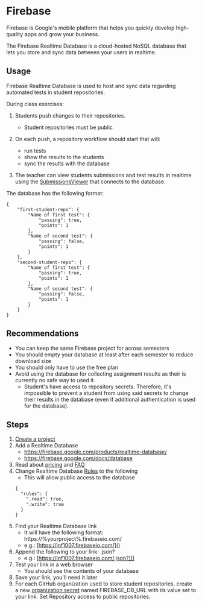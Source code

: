 # Firebase
Firebase is Google's mobile platform that helps you quickly develop high-quality apps and grow your business.

The Firebase Realtime Database is a cloud-hosted NoSQL database that lets you store and sync data between your users in realtime.

## Usage
Firebase Realtime Database is used to host and sync data regarding automated tests in student repositories.

During class exercises:
1. Students push changes to their repositories.
    * Student repositories must be public
2. On each push, a repository workflow should start that will:
    * run tests
    * show the results to the students
    * sync the results with the database
    
3. The teacher can view students submissions and test results in realtime using the [SubmissionsViewer](https://github.com/ClassroomSuite/SubmissionsViewer) that connects to the database.

The database has the following format:
```
{
    "first-student-repo": {
        "Name of first test": {
            "passing": true,
            "points": 1
        },
        "Name of second test": {
            "passing": false,
            "points": 1
        }
    },
    "second-student-repo": {
        "Name of first test": {
            "passing": true,
            "points": 1
        },
        "Name of second test": {
            "passing": false,
            "points": 1
        }
    }
}

```

## Recommendations
* You can keep the same Firebase project for across semesters
* You should empty your database at least after each semester to reduce download size 
* You should only have to use the free plan
* Avoid using the database for collecting assignment results as their is currently no safe way to used it.
    * Student's have access to repository secrets. Therefore, it's impossible to prevent a student from using said secrets to change their results in the database (even if additional authentication is used for the database).

## Steps
1. [Create a project](https://console.firebase.google.com/)
2. Add a Realtime Database
    * https://firebase.google.com/products/realtime-database/
    * https://firebase.google.com/docs/database
3. Read about [pricing](https://firebase.google.com/pricing)
and [FAQ](https://firebase.google.com/support/faq#pricing)
4. Change Realtime Database [Rules](https://firebase.google.com/docs/database/security/quickstart#public) to the following
    * This will allow public access to the database
    ```
    {
      "rules": {
        ".read": true,
        ".write": true
      }
    }
    ```
5. Find your Realtime Database link
    * It will have the following format: https://%yourproject%.firebaseio.com/
    * e.g.: [https://inf1007.firebaseio.com/]()
6. Append the following to your link: .json?
    * e.g.: [https://inf1007.firebaseio.com/.json?]()
7. Test your link in a web browser
    * You should see the contents of your database
8. Save your link, you'll need it later
9. For each GitHub organization used to store student repositories, create a new [organization secret](https://docs.github.com/en/actions/configuring-and-managing-workflows/creating-and-storing-encrypted-secrets#creating-encrypted-secrets-for-an-organization) named FIREBASE_DB_URL with its value set to your link. Set Repository access to public repositories.
